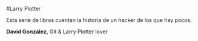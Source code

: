#Larry Plotter

Esta serie de libros cuentan la historia de un hacker de los que hay pocos.

**David González**, Git & Larry Plotter lover
